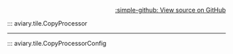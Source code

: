 <div style="text-align: right;" markdown>

[:simple-github: View source on GitHub][GitHub]

  [GitHub]: https://github.com/geospaitial-lab/aviary/blob/main/aviary/tile/tiles_processor.py

</div>

::: aviary.tile.CopyProcessor

---

::: aviary.tile.CopyProcessorConfig

